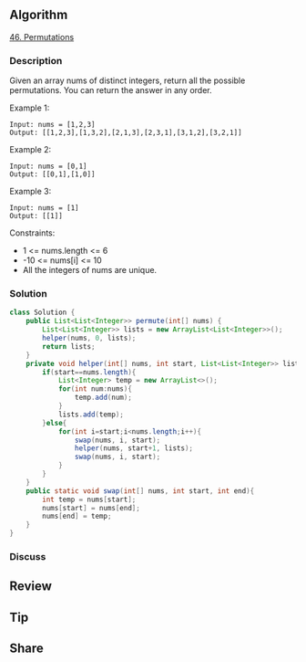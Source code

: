 ## Algorithm

[46. Permutations](https://leetcode.com/problems/permutations/)

### Description

Given an array nums of distinct integers, return all the possible permutations. You can return the answer in any order.


Example 1:

```
Input: nums = [1,2,3]
Output: [[1,2,3],[1,3,2],[2,1,3],[2,3,1],[3,1,2],[3,2,1]]
```


Example 2:

```
Input: nums = [0,1]
Output: [[0,1],[1,0]]
```


Example 3:

```
Input: nums = [1]
Output: [[1]]
```

Constraints:

- 1 <= nums.length <= 6
- -10 <= nums[i] <= 10
- All the integers of nums are unique.

### Solution

```java
class Solution {
    public List<List<Integer>> permute(int[] nums) {
        List<List<Integer>> lists = new ArrayList<List<Integer>>();
        helper(nums, 0, lists);
        return lists;
    }
    private void helper(int[] nums, int start, List<List<Integer>> lists){
        if(start==nums.length){
            List<Integer> temp = new ArrayList<>();
            for(int num:nums){
                temp.add(num);
            }
            lists.add(temp);
        }else{
            for(int i=start;i<nums.length;i++){
                swap(nums, i, start);
                helper(nums, start+1, lists);
                swap(nums, i, start);
            }
        }
    }
    public static void swap(int[] nums, int start, int end){
        int temp = nums[start];
        nums[start] = nums[end];
        nums[end] = temp;
    }
}
```

### Discuss

## Review


## Tip


## Share

